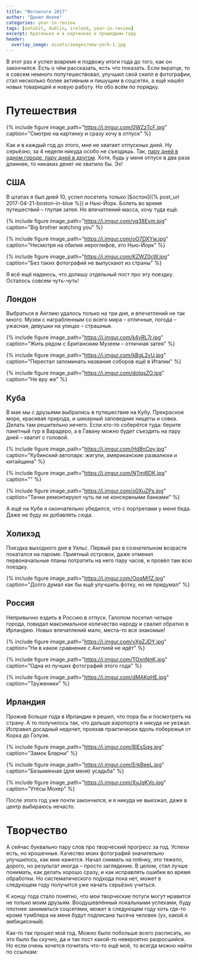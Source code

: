 ```yaml
---
title: "Фотоитоги 2017"
author: "Данил Инеев"
categories: year-in-review
tags: [exhibit, dublin, ireland, year-in-review]
excerpt: Кратенько и в картинках о прошедшем году
header:
  overlay_image: assets/images/new-york-1.jpg
---
```


В этот раз я успел вовремя и подвожу итоги года до того, как он закончился. Есть о чём рассказать, есть что показать. Если вкратце, то я совсем немного попутешествовал, улучшил свой скилл в фотографии, стал несколько более активным и пишущим в соцсетях, а ещё нашёл новых товарищей и новую работу. Но обо всём по порядку.

# Путешествия

{% include figure image_path="https://i.imgur.com/0WZzTcF.jpg" caption="Смотрю на картинку и сразу хочу в отпуск" %}

Как и в каждый год до этого, мне не хватает отпускных дней. Ну серьёзно, за 4 недели никуда особо не съездишь. Так, [пару дней в одном городе, пару дней в другом](https://www.google.com/maps/d/embed?mid=1hCb31bSaIOrafOlobkUIznh0BQRKVRWE). Хотя, будь у меня отпуск в два раза длиннее, то никаких денег не хватило бы. Эх! 

## США
В штатах я был дней 10, успел посетить только [Бостон]({% post_url 2017-04-21-boston-in-blue %}) и Нью-Йорк. Болеть во время путешествий – глупая затея. Но впечатлений масса, хочу туда ещё.

{% include figure image_path="https://i.imgur.com/vq38Evm.jpg" caption="Big brother watching you" %}

{% include figure image_path="https://i.imgur.com/oO7DXYw.jpg" caption="Несмотря на обилие иероглифов, это Нью-Йорк" %}

{% include figure image_path="https://i.imgur.com/KZWZ0cW.jpg" caption="Без таких фотографий не выпускают из страны" %}

Я всё ещё надеюсь, что допишу отдельный пост про эту поездку. Осталось совсем чуть-чуть!

## Лондон
Выбраться в Англию удалось только на три дня, и впечатлений не так много. Музеи с награбленным со всего мира – отличные, погода – ужасная, девушки на улицах – страшные. 

{% include figure image_path="https://i.imgur.com/k4vRL7r.jpg" caption="Жить рядом с Британским Музеем – отличная затея" %}

{% include figure image_path="https://i.imgur.com/kBgL2vU.jpg" caption="Перестал запоминать названия соборов ещё в Италии" %}

{% include figure image_path="https://i.imgur.com/doIqsZO.jpg" caption="Не вру же" %}

## Куба
В мае мы с друзьями выбрались в путешествие на Кубу. Прекрасное море, красивая природа, и шикарный заповедник нищеты и совка. Делать там решительно нечего. Если кто-то соберётся туда: берите пакетный тур в Варадеро, а в Гавану можно будет съездить на пару дней – хватит с головой.

{% include figure image_path="https://i.imgur.com/Hd8nCpy.jpg" caption="Кубинский автопарк: жигули, американские развалюхи и китайщина" %}

{% include figure image_path="https://i.imgur.com/NTmi6DK.jpg" caption="" %}

{% include figure image_path="https://i.imgur.com/o0XuZPs.jpg" caption="Тачки ремонтируют чуть ли не консервными банками" %}

А ещё на Кубе я окончательно убедился, что с портретами у меня беда. Даже не буду их добавлять сюда.

## Холихэд
Поездка выходного дня в Уэльс. Первый раз в сознательном возрасте покатался на пароме. Приятный островок, даже отменил первоначальные планы потратить на него пару часов, и провёл там всю поездку.

{% include figure image_path="https://i.imgur.com/OoqMl1Z.jpg" caption="Долго думал как бы ещё улучшить фотку, но не придумал" %}


## Россия
Непривычно ездить в Россию в отпуск. Галопом посетил четыре города, повидал максимальное количество народу и свалил обратно в Ирландию. Новых впечатлений мало, места-то все знакомые!

{% include figure image_path="https://i.imgur.com/vXgZJDY.jpg" caption="Ни в какое сравнение с Англией не идёт" %}

{% include figure image_path="https://i.imgur.com/TOxnNnK.jpg" caption="Одна из лучших фотографий этого года" %}

{% include figure image_path="https://i.imgur.com/dMAKpHE.jpg" caption="Труженики" %}

## Ирландия
Прожив больше года в Ирландии я решил, что пора бы и посмотреть на страну. А то получилось так, что дальше аэропорта я никуда не уезжал. Исправил досадный недочет, проехав практически вдоль побережья от Корка до Голуэя.

{% include figure image_path="https://i.imgur.com/BlEsSqg.jpg" caption="Замок Бларни" %}

{% include figure image_path="https://i.imgur.com/ErkBeeL.jpg" caption="Безымянная (для меня) усадьба" %}

{% include figure image_path="https://i.imgur.com/XyJqKVo.jpg" caption="Утёсы Мохер" %}

После этого год уже почти закончился, и я никуда не выезжал, даже в центр выбираюсь нечасто.

# Творчество
А сейчас буквально пару слов про творческий прогресс за год. Успехи есть, но крошечные. Качество моих фотографий значительно улучшилось, как мне кажется. Начал снимать на плёнку, это тяжело, дорого, но результат иногда – просто заглядение. В целом, стал лучше понимать, как делать хорошо сразу, и как исправлять ошибки во время обработки. Но систематического подхода пока нет, может в следующем году получится уже начать серьёзно учиться.

К концу года стало понятно, что мои творческие потуги могут нравится не только моим друзьям. Воодушевлённый локальными успехами, буду плотнее заниматься соцсетями, может в следующем году хоть где-то кроме тумблера на меня будут подписана тысяча человек (ух, какой я амбициозный).

Как-то так прошел мой год. Можно было побольше всего расписать, но это было бы скучно, да и так пост какой-то невероятно разросшийся. Но если очень хочется почитать что-то ещё моё, то всегда можно найти по ссылкам:

